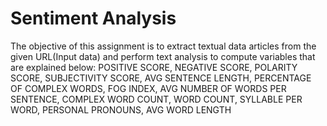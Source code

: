# Sentiment Analysis
  The objective of this assignment is to extract textual data articles from the given URL(Input data) and perform text analysis to     compute variables that are explained below: 
                POSITIVE SCORE,
                NEGATIVE SCORE,
                POLARITY SCORE,
                SUBJECTIVITY SCORE,
                AVG SENTENCE LENGTH,
                PERCENTAGE OF COMPLEX WORDS,
                FOG INDEX,
                AVG NUMBER OF WORDS PER SENTENCE,
                COMPLEX WORD COUNT,
                WORD COUNT,
                SYLLABLE PER WORD,
                PERSONAL PRONOUNS,
                AVG WORD LENGTH

